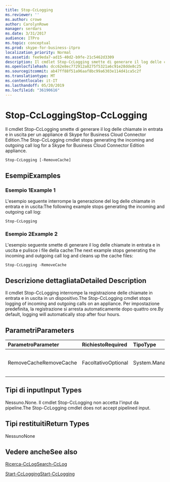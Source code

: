 ```yaml
---
title: Stop-CcLogging
ms.reviewer: ''
ms.author: crowe
author: CarolynRowe
manager: serdars
ms.date: 3/31/2017
audience: ITPro
ms.topic: conceptual
ms.prod: skype-for-business-itpro
localization_priority: Normal
ms.assetid: fee9eda7-ad15-40d2-b9fe-21c5462d3309
description: Il cmdlet Stop-CcLogging smette di generare il log delle chiamate in entrata e in uscita per un appliance di Skype for Business Cloud Connector Edition.
ms.openlocfilehash: dcc62e8ec772912a8275f5321a6c91e28dde8c25
ms.sourcegitcommit: ab47ff88f51a96aaf8bc99a6303e114d41ca5c2f
ms.translationtype: MT
ms.contentlocale: it-IT
ms.lasthandoff: 05/20/2019
ms.locfileid: "36190616"
---
```

# <a name="stop-cclogging"></a><span data-ttu-id="1efa7-103">Stop-CcLogging</span><span class="sxs-lookup"><span data-stu-id="1efa7-103">Stop-CcLogging</span></span>
 
<span data-ttu-id="1efa7-104">Il cmdlet Stop-CcLogging smette di generare il log delle chiamate in entrata e in uscita per un appliance di Skype for Business Cloud Connector Edition.</span><span class="sxs-lookup"><span data-stu-id="1efa7-104">The Stop-CcLogging cmdlet stops generating the incoming and outgoing call log for a Skype for Business Cloud Connector Edition appliance.</span></span>
  
```
Stop-CcLogging [-RemoveCache]
```

## <a name="examples"></a><span data-ttu-id="1efa7-105">Esempi</span><span class="sxs-lookup"><span data-stu-id="1efa7-105">Examples</span></span>
<span data-ttu-id="1efa7-106"><a name="Examples"> </a></span><span class="sxs-lookup"><span data-stu-id="1efa7-106"></span></span>

### <a name="example-1"></a><span data-ttu-id="1efa7-107">Esempio 1</span><span class="sxs-lookup"><span data-stu-id="1efa7-107">Example 1</span></span>

<span data-ttu-id="1efa7-108">L'esempio seguente interrompe la generazione del log delle chiamate in entrata e in uscita:</span><span class="sxs-lookup"><span data-stu-id="1efa7-108">The following example stops generating the incoming and outgoing call log:</span></span> 
  
```
Stop-CcLogging
```

### <a name="example-2"></a><span data-ttu-id="1efa7-109">Esempio 2</span><span class="sxs-lookup"><span data-stu-id="1efa7-109">Example 2</span></span>

<span data-ttu-id="1efa7-110">L'esempio seguente smette di generare il log delle chiamate in entrata e in uscita e pulisce i file della cache:</span><span class="sxs-lookup"><span data-stu-id="1efa7-110">The next example stops generating the incoming and outgoing call log and cleans up the cache files:</span></span>
  
```
Stop-CcLogging -RemoveCache
```

## <a name="detailed-description"></a><span data-ttu-id="1efa7-111">Descrizione dettagliata</span><span class="sxs-lookup"><span data-stu-id="1efa7-111">Detailed Description</span></span>
<span data-ttu-id="1efa7-112"><a name="DetailedDescription"> </a></span><span class="sxs-lookup"><span data-stu-id="1efa7-112"></span></span>

<span data-ttu-id="1efa7-113">Il cmdlet Stop-CcLogging interrompe la registrazione delle chiamate in entrata e in uscita in un dispositivo.</span><span class="sxs-lookup"><span data-stu-id="1efa7-113">The Stop-CcLogging cmdlet stops logging of incoming and outgoing calls on an appliance.</span></span> <span data-ttu-id="1efa7-114">Per impostazione predefinita, la registrazione si arresta automaticamente dopo quattro ore.</span><span class="sxs-lookup"><span data-stu-id="1efa7-114">By default, logging will automatically stop after four hours.</span></span>
  
## <a name="parameters"></a><span data-ttu-id="1efa7-115">Parametri</span><span class="sxs-lookup"><span data-stu-id="1efa7-115">Parameters</span></span>
<span data-ttu-id="1efa7-116"><a name="DetailedDescription"> </a></span><span class="sxs-lookup"><span data-stu-id="1efa7-116"></span></span>

|<span data-ttu-id="1efa7-117">**Parametro**</span><span class="sxs-lookup"><span data-stu-id="1efa7-117">**Parameter**</span></span>|<span data-ttu-id="1efa7-118">**Richiesto**</span><span class="sxs-lookup"><span data-stu-id="1efa7-118">**Required**</span></span>|<span data-ttu-id="1efa7-119">**Tipo**</span><span class="sxs-lookup"><span data-stu-id="1efa7-119">**Type**</span></span>|<span data-ttu-id="1efa7-120">**Descrizione**</span><span class="sxs-lookup"><span data-stu-id="1efa7-120">**Description**</span></span>|
|:-----|:-----|:-----|:-----|
| <span data-ttu-id="1efa7-121">RemoveCache</span><span class="sxs-lookup"><span data-stu-id="1efa7-121">RemoveCache</span></span> <br/> | <span data-ttu-id="1efa7-122">Facoltativo</span><span class="sxs-lookup"><span data-stu-id="1efa7-122">Optional</span></span> <br/> | <span data-ttu-id="1efa7-123">System.Management.Automation.SwitchParameter</span><span class="sxs-lookup"><span data-stu-id="1efa7-123">System.Management.Automation.SwitchParameter</span></span> <br/> |<span data-ttu-id="1efa7-124">Rimuove i file della cache di registrazione.</span><span class="sxs-lookup"><span data-stu-id="1efa7-124">Removes the logging cache files.</span></span>  <br/> |
   
## <a name="input-types"></a><span data-ttu-id="1efa7-125">Tipi di input</span><span class="sxs-lookup"><span data-stu-id="1efa7-125">Input Types</span></span>
<span data-ttu-id="1efa7-126"><a name="InputTypes"> </a></span><span class="sxs-lookup"><span data-stu-id="1efa7-126"></span></span>

<span data-ttu-id="1efa7-127">Nessuno.</span><span class="sxs-lookup"><span data-stu-id="1efa7-127">None.</span></span> <span data-ttu-id="1efa7-128">Il cmdlet Stop-CcLogging non accetta l'input da pipeline.</span><span class="sxs-lookup"><span data-stu-id="1efa7-128">The Stop-CcLogging cmdlet does not accept pipelined input.</span></span>
  
## <a name="return-types"></a><span data-ttu-id="1efa7-129">Tipi restituiti</span><span class="sxs-lookup"><span data-stu-id="1efa7-129">Return Types</span></span>
<span data-ttu-id="1efa7-130"><a name="ReturnTypes"> </a></span><span class="sxs-lookup"><span data-stu-id="1efa7-130"></span></span>

<span data-ttu-id="1efa7-131">Nessuno</span><span class="sxs-lookup"><span data-stu-id="1efa7-131">None</span></span>
  
## <a name="see-also"></a><span data-ttu-id="1efa7-132">Vedere anche</span><span class="sxs-lookup"><span data-stu-id="1efa7-132">See also</span></span>
<span data-ttu-id="1efa7-133"><a name="ReturnTypes"> </a></span><span class="sxs-lookup"><span data-stu-id="1efa7-133"></span></span>

[<span data-ttu-id="1efa7-134">Ricerca-CcLog</span><span class="sxs-lookup"><span data-stu-id="1efa7-134">Search-CcLog</span></span>](search-cclog.md)
  
[<span data-ttu-id="1efa7-135">Start-CcLogging</span><span class="sxs-lookup"><span data-stu-id="1efa7-135">Start-CcLogging</span></span>](start-cclogging.md)
  


